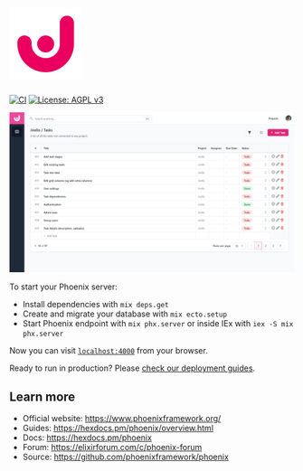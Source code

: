 <h1>
  <a href="https://jirello.com/">
    <img src="./.github/media/jirello_logo.png" width="128" alt="Jirello" />
  </a>
</h1>

[![CI](https://github.com/alexandru-cazacu/jirello/actions/workflows/ci.yaml/badge.svg?branch=master)](https://github.com/alexandru-cazacu/jirello/actions/workflows/ci.yaml)
[![License: AGPL v3](https://img.shields.io/badge/License-AGPL_v3-blue.svg)](https://github.com/alexandru-cazacu/jirello/blob/master/LICENSE)

![Screenshot](./.github/media/screen-01.png)

To start your Phoenix server:

- Install dependencies with `mix deps.get`
- Create and migrate your database with `mix ecto.setup`
- Start Phoenix endpoint with `mix phx.server` or inside IEx with `iex -S mix phx.server`

Now you can visit [`localhost:4000`](http://localhost:4000) from your browser.

Ready to run in production? Please [check our deployment guides](https://hexdocs.pm/phoenix/deployment.html).

## Learn more

- Official website: https://www.phoenixframework.org/
- Guides: https://hexdocs.pm/phoenix/overview.html
- Docs: https://hexdocs.pm/phoenix
- Forum: https://elixirforum.com/c/phoenix-forum
- Source: https://github.com/phoenixframework/phoenix
